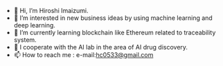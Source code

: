 - 👋 Hi, I’m Hiroshi Imaizumi.
- 👀 I’m interested in new business ideas by using machine learning and deep learning.
- 🌱 I’m currently learning blockchain like Ethereum related to traceability system.
- 💞️ I cooperate with the AI lab in the area of AI drug discovery.
- 📫 How to reach me : e-mail:hc0533@gmail.com

<!---
hc0533/hc0533 is a ✨ special ✨ repository because its `README.md` (this file) appears on your GitHub profile.
You can click the Preview link to take a look at your changes.
--->
